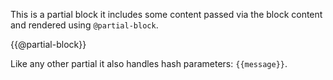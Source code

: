 This is a partial block it includes some content passed via the block content and rendered using `@partial-block`.

{{@partial-block}}

Like any other partial it also handles hash parameters: `{{message}}`.
